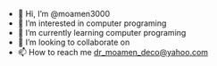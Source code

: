 - 👋 Hi, I’m @moamen3000
- 👀 I’m interested in computer programing
- 🌱 I’m currently learning computer programing
- 💞️ I’m looking to collaborate on 
- 📫 How to reach me dr_moamen_deco@yahoo.com

<!---
moamen3000/moamen3000 is a ✨ special ✨ repository because its `README.md` (this file) appears on your GitHub profile.
You can click the Preview link to take a look at your changes.
--->
